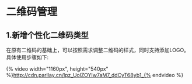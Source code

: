 # 二维码管理
## 1.新增个性化二维码类型
在原有二维码的基础上，可以按照需求调整二维码的样式，同时支持添加LOGO。具体使用步骤如下:

{% video width="1160px", height="540px" %}http://cdn.parllay.cn/lpz_UolZOYIw7aM7_ddCyT68yb1_{% endvideo %}

